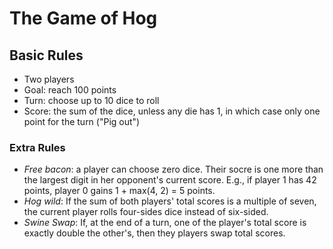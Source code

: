 The Game of Hog
===============

## Basic Rules

* Two players
* Goal: reach 100 points
* Turn: choose up to 10 dice to roll
* Score: the sum of the dice, unless any die has 1, in which case only one point for the turn ("Pig out")

### Extra Rules

* *Free bacon*: a player can choose zero dice. Their socre is one more than the largest digit in her opponent's current score. E.g., if player 1 has 42 points, player 0 gains 1 + max(4, 2) = 5 points.
* *Hog wild*: If the sum of both players' total scores is a multiple of seven, the current player rolls four-sides dice instead of six-sided.
* *Swine Swap*: If, at the end of a turn, one of the player's total score is exactly double the other's, then they players swap total scores.
